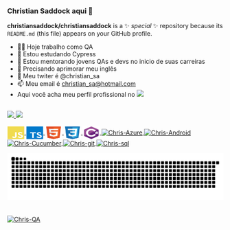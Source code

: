 ### Christian Saddock aqui 👋

**christiansaddock/christiansaddock** is a ✨ _special_ ✨ repository because its `README.md` (this file) appears on your GitHub profile.

- 🕵️‍♂️ Hoje trabalho como QA
- 🌱 Estou estudando Cypress
- 👯 Estou mentorando jovens QAs e devs no inicio de suas carreiras
- 🤔 Precisando aprimorar meu inglês
- 💬 Meu twiter é @christian_sa
- 📫 Meu email é christian_sa@hotmail.com
- Aqui você acha meu perfil profissional no <a href="https://www.linkedin.com/in/christiansa/" target="_blank"><img src="https://img.shields.io/badge/-LinkedIn-%230077B5?style=for-the-badge&logo=linkedin&logoColor=white" target="_blank"></a> 
    ##
 <div>
  <a href="https://github.com/christiansaddock">
  <img height="180em" src="https://github-readme-stats.vercel.app/api?username=christiansaddock&show_icons=true&theme=dracula&include_all_commits=true&count_private=true"/>
  <img height="180em" src="https://github-readme-stats.vercel.app/api/top-langs/?username=christiansaddock&layout=compact&langs_count=16&theme=dracula"/>
</div>  
<div style="display: inline_block"><br>
  <img align="center" alt="Chris-Js" height="30" width="40" src="https://raw.githubusercontent.com/devicons/devicon/master/icons/javascript/javascript-plain.svg">
  <img align="center" alt="Chris-Ts" height="30" width="40" src="https://raw.githubusercontent.com/devicons/devicon/master/icons/typescript/typescript-plain.svg">
  <img align="center" alt="Chris-HTML" height="30" width="40" src="https://raw.githubusercontent.com/devicons/devicon/master/icons/html5/html5-original.svg">
  <img align="center" alt="Chris-CSS" height="30" width="40" src="https://raw.githubusercontent.com/devicons/devicon/master/icons/css3/css3-original.svg">
  <img align="center" alt="Chris-Csharp" height="30" width="40" src="https://raw.githubusercontent.com/devicons/devicon/master/icons/csharp/csharp-original.svg">
  <img align="center" alt="Chris-Azure" height="80" width="80" src="https://cdn.jsdelivr.net/gh/devicons/devicon/icons/azure/azure-original-wordmark.svg" >
  <img align="center" alt="Chris-Android" height="50" width="60" src="https://cdn.jsdelivr.net/gh/devicons/devicon/icons/android/android-original-wordmark.svg" />
  <img align="center" alt="Chris-Cucumber" height="30" width="40" src="https://cdn.jsdelivr.net/gh/devicons/devicon/icons/cucumber/cucumber-plain.svg" />
  <img align="center" alt="Chris-git" height="30" width="40" src="https://cdn.jsdelivr.net/gh/devicons/devicon/icons/git/git-original.svg" />
  <img align="center" alt="Chris-sql" height="50" width="60" src="https://cdn.jsdelivr.net/gh/devicons/devicon/icons/microsoftsqlserver/microsoftsqlserver-plain-wordmark.svg" />
</div>  
 
  ![Snake animation](https://github.com/christiansaddock/christiansaddock/raw/output/github-contribution-grid-snake.svg)
  
<div style="display: inline_block"><br>  
  <img align="center" alt="Chris-QA" height="300" width="400" src="https://i.pinimg.com/originals/eb/3c/9a/eb3c9a4f88dbbb5f67cc3998e77aef48.gif">       
</div>
